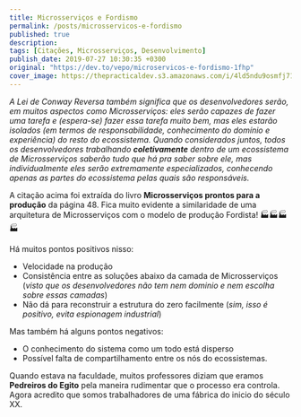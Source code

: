 ```yaml
---
title: Microsserviços e Fordismo
permalink: /posts/microsservicos-e-fordismo
published: true
description: 
tags: [Citações, Microsserviços, Desenvolvimento]
publish_date: 2019-07-27 10:30:35 +0300
original: "https://dev.to/vepo/microservicos-e-fordismo-1fhp"
cover_image: https://thepracticaldev.s3.amazonaws.com/i/4ld5ndu9osmfj71y27v0.jpg
---
```


_A Lei de Conway Reversa também significa que os desenvolvedores serão, em muitos aspectos como Microsserviços: eles serão capazes de fazer uma tarefa e (espera-se) fazer essa tarefa muito bem, mas eles estarão isolados (em termos de responsabilidade, conhecimento do domínio e experiência) do resto do ecossistema. Quando considerados juntos, todos os desenvolvedores trabalhando **coletivamente** dentro de um ecossistema de Microsserviços saberão tudo que há pra saber sobre ele, mas individualmente eles serão extremamente especializados, conhecendo apenas as partes do ecossistema pelas  quais são responsáveis._

A citação acima foi extraída do livro **Microsserviços prontos para a produção** da página 48. Fica muito evidente a similaridade de uma arquitetura de Microsserviços com o modelo de produção Fordista! 🏭🏭🏭🏭

Há muitos pontos positivos nisso:

* Velocidade na produção
* Consistência entre as soluções abaixo da camada de Microsserviços (_visto que os desenvolvedores não tem nem dominio e nem escolha sobre essas camadas_)
* Não dá para reconstruir a estrutura do zero facilmente (_sim, isso é positivo, evita espionagem industrial_)

Mas também há alguns pontos negativos:

* O conhecimento do sistema como um todo está disperso
* Possível falta de compartilhamento entre os nós do ecossistemas.

Quando estava na faculdade, muitos professores diziam que eramos **Pedreiros do Egito** pela maneira rudimentar que o processo era controla. Agora acredito que somos trabalhadores de uma fábrica do inicio do século XX.